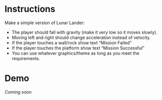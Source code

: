 # Instructions
Make a simple version of Lunar Lander:
- The player should fall with gravity (make it very low so it moves slowly).
- Moving left and right should change acceleration instead of velocity.
- If the player touches a wall/rock show text “Mission Failed”
- If the player touches the platform show  text “Mission Successful” 
- You can use whatever graphics/theme as long as you meet the requirements.

# Demo
*Coming soon*

  
